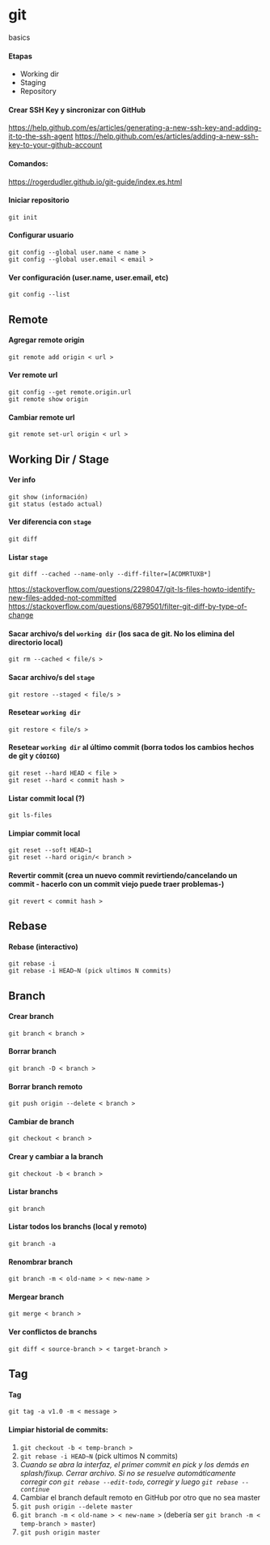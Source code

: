 # git
basics

#### Etapas
- Working dir
- Staging
- Repository

#### Crear SSH Key y sincronizar con GitHub

https://help.github.com/es/articles/generating-a-new-ssh-key-and-adding-it-to-the-ssh-agent
https://help.github.com/es/articles/adding-a-new-ssh-key-to-your-github-account

#### Comandos:

https://rogerdudler.github.io/git-guide/index.es.html

#### Iniciar repositorio
```
git init
```

#### Configurar usuario
```
git config --global user.name < name >
git config --global user.email < email >
```

#### Ver configuración (user.name, user.email, etc)
```
git config --list
```

## Remote

#### Agregar remote origin
```
git remote add origin < url >
```

#### Ver remote url
```
git config --get remote.origin.url
git remote show origin
```

#### Cambiar remote url
```
git remote set-url origin < url >
```

## Working Dir / Stage

#### Ver info
```
git show (información)
git status (estado actual)
```

#### Ver diferencia con `stage`
```
git diff
```

#### Listar `stage`
```
git diff --cached --name-only --diff-filter=[ACDMRTUXB*] 
```
https://stackoverflow.com/questions/2298047/git-ls-files-howto-identify-new-files-added-not-committed
https://stackoverflow.com/questions/6879501/filter-git-diff-by-type-of-change


#### Sacar archivo/s del `working dir` (los saca de git. No los elimina del directorio local)
```
git rm --cached < file/s >
```

#### Sacar archivo/s del `stage`
```
git restore --staged < file/s >
```

#### Resetear `working dir`
```
git restore < file/s >
```

#### Resetear `working dir` al último commit (borra todos los cambios hechos de git y `CÓDIGO`)
```
git reset --hard HEAD < file >
git reset --hard < commit hash >
```

#### Listar commit local (?)
```
git ls-files
```

#### Limpiar commit local
```
git reset --soft HEAD~1
git reset --hard origin/< branch >
```

#### Revertir commit (crea un nuevo commit revirtiendo/cancelando un commit - hacerlo con un commit viejo puede traer problemas-) 
```
git revert < commit hash >
```

## Rebase 

#### Rebase (interactivo)
```
git rebase -i
git rebase -i HEAD~N (pick ultimos N commits)  
```

## Branch

#### Crear branch
```
git branch < branch >
```

#### Borrar branch
```
git branch -D < branch >
```

#### Borrar branch remoto
```
git push origin --delete < branch > 
```

#### Cambiar de branch
```
git checkout < branch >
```
#### Crear y cambiar a la branch
```
git checkout -b < branch >
```

#### Listar branchs
```
git branch
```

#### Listar todos los branchs (local y remoto)
```
git branch -a
```

#### Renombrar branch
```
git branch -m < old-name > < new-name >
```

#### Mergear branch
```
git merge < branch >
```

#### Ver conflictos de branchs
```
git diff < source-branch > < target-branch >
```

## Tag

#### Tag
```
git tag -a v1.0 -m < message > 
```

#### Limpiar historial de commits:
1) `git checkout -b < temp-branch >`
2) `git rebase -i HEAD~N` (pick ultimos N commits)
3) *Cuando se abra la interfaz, el primer commit en pick y los demás en splash/fixup. Cerrar archivo. Si no se resuelve automáticamente corregir con `git rebase --edit-todo`, corregir y luego `git rebase --continue`*
4) Cambiar el branch default remoto en GitHub por otro que no sea master
5) `git push origin --delete master`
6) `git branch -m < old-name > < new-name >` (debería ser `git branch -m < temp-branch > master`)
7) `git push origin master`
